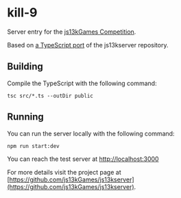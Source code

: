 # kill-9

Server entry for the [js13kGames Competition](http://js13kgames.com/).

Based on [a TypeScript port]() of the js13kserver repository.

## Building

Compile the TypeScript with the following command:

    tsc src/*.ts --outDir public

## Running

You can run the server locally with the following command:

    npm run start:dev

You can reach the test server at [http://localhost:3000](http://localhost:3000)

For more details visit the project page at [https://github.com/js13kGames/js13kserver](https://github.com/js13kGames/js13kserver).